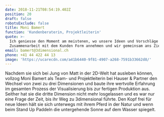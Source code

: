 ```yaml
---
date: 2018-11-21T08:54:19.402Z
position: 20
draft: false
robotsExclude: false
title: Moni Bamert
function: 'Kundenberaterin, Projektleiterin'
quote: >-
  Ich geniesse den Moment am meistenen, wo unsere Ideen und Vorschläge in
  Zusammenarbeit mit dem Kunden Form annehmen und wir gemeinsam ans Ziel kommen.
email: bamert@3dimensional.ch
phone: +41 44 422 44 13
image: 'https://ucarecdn.com/a41b6440-9f81-4907-a268-7591b33662d8/'
---
```

Nachdem sie sich bei Jung von Matt in der 2D-Welt hat ausleben können, vollzog Moni Bamert als Team- und Projektleiterin bei Hauser & Partner den Wechsel von zwei zu drei Dimensionen und baute ihre wertvolle Erfahrung im gesamten Prozess der Visualisierung bis zur fertigen Produktion aus. Seither hat sie die dritte Dimension nicht mehr losgelassen und es war nur eine Frage der Zeit, bis ihr Weg zu 3dimensional führte. Den Kopf frei für neue Ideen hält sie sich unterwegs mit ihrem Pferd in der Natur und wenn beim Stand Up Paddeln die untergehende Sonne auf dem Wasser spiegelt.
